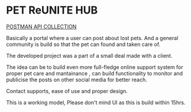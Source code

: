 # PET ReUNITE HUB
<a href="https://elements.getpostman.com/redirect?entityId=16303362-c76ef688-acf8-49df-9524-11c4d74200af&entityType=collection">
  POSTMAN API COLLECTION
</a>


Basically a portal where a user can post about lost pets.
And a general community is build so that the pet can found and taken care of.


The developed project was a part of a small deal made with a client.


The idea can be to build even more full-fledge online support system for proper pet care and mantainance , can build functionality to monitor and publicise the posts on other social media for better reach. 

Contact supports, ease of use and proper design.


This is a working model, Please don't mind UI as this is build within 15hrs. 

